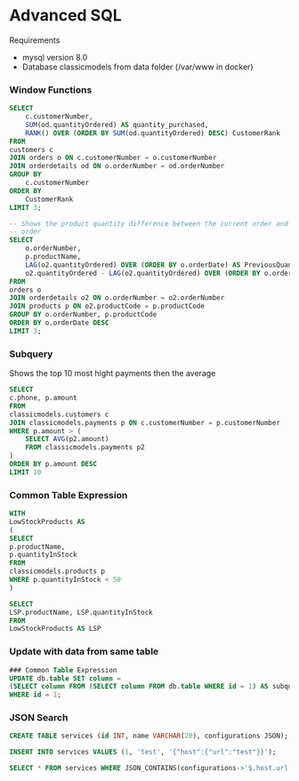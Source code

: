 # Advanced SQL
Requirements
- mysql version 8.0
- Database classicmodels from data folder (/var/www in docker)

### Window Functions
```sql
SELECT
	c.customerNumber,
	SUM(od.quantityOrdered) AS quantity_purchased,
	RANK() OVER (ORDER BY SUM(od.quantityOrdered) DESC) CustomerRank
FROM
customers c
JOIN orders o ON c.customerNumber = o.customerNumber
JOIN orderdetails od ON o.orderNumber = od.orderNumber
GROUP BY
	c.customerNumber
ORDER BY
	CustomerRank
LIMIT 3;
```
```sql
-- Shows the product quantity difference between the current order and the previous
-- order
SELECT
	o.orderNumber,
	p.productName,
	LAG(o2.quantityOrdered) OVER (ORDER BY o.orderDate) AS PreviousQuantity,
	o2.quantityOrdered - LAG(o2.quantityOrdered) OVER (ORDER BY o.orderDate) AS QuantityDifference
FROM
orders o
JOIN orderdetails o2 ON o.orderNumber = o2.orderNumber
JOIN products p ON o2.productCode = p.productCode
GROUP BY o.orderNumber, p.productCode
ORDER BY o.orderDate DESC
LIMIT 3;
```

### Subquery
Shows the top 10 most hight payments then the average
```sql
SELECT
c.phone, p.amount
FROM
classicmodels.customers c
JOIN classicmodels.payments p ON c.customerNumber = p.customerNumber
WHERE p.amount > (
	SELECT AVG(p2.amount)
	FROM classicmodels.payments p2
)
ORDER BY p.amount DESC
LIMIT 10
```

### Common Table Expression

```sql
WITH 
LowStockProducts AS 
(
SELECT
p.productName,
p.quantityInStock
FROM
classicmodels.products p
WHERE p.quantityInStock < 50
)

SELECT
LSP.productName, LSP.quantityInStock
FROM
LowStockProducts AS LSP
```

### Update with data from same table

```sql
### Common Table Expression
UPDATE db.table SET column =
(SELECT column FROM (SELECT column FROM db.table WHERE id = 1) AS subquery)
WHERE id = 1;
```
### JSON Search
```sql
CREATE TABLE services (id INT, name VARCHAR(20), configurations JSON);

INSERT INTO services VALUES (1, 'test', '{"host":{"url":"test"}}');

SELECT * FROM services WHERE JSON_CONTAINS(configurations->'$.host.url', '"test"') limit 1;
```
